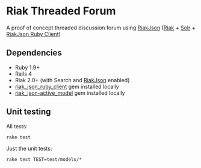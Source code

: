 Riak Threaded Forum
===================

A proof of concept threaded discussion forum 
using [RiakJson](https://github.com/basho-labs/riak_json) ([Riak](https://github.com/basho/riak) + 
[Solr](https://github.com/basho/yokozuna) + 
[RiakJson Ruby Client](https://github.com/basho-labs/riak_json_ruby_client))

## Dependencies
 - Ruby 1.9+
 - Rails 4
 - Riak 2.0+ (with Search and [RiakJson](https://github.com/basho-labs/riak_json) enabled)
 - [riak_json_ruby_client](https://github.com/basho-labs/riak_json_ruby_client) gem installed locally
 - [riak_json-active_model](https://github.com/dmitrizagidulin/rj-activemodel) gem installed locally

## Unit testing
All tests:
```
rake test
```
Just the unit tests:
```
rake test TEST=test/models/*
```